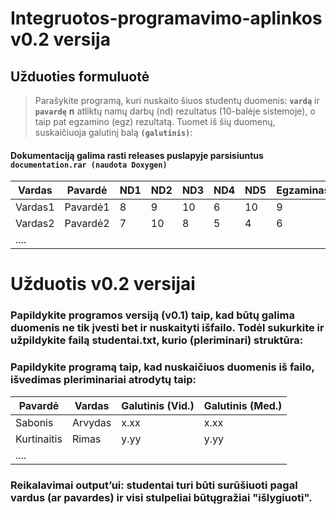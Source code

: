 # Integruotos-programavimo-aplinkos v0.2 versija
## Užduoties formuluotė
> Parašykite programą, kuri nuskaito šiuos studentų duomenis:
**`vardą`** ir **`pavardę`**
 **n** atliktų namų darbų (nd) rezultatus (10-balėje sistemoje), o taip pat egzamino (egz) rezultatą.
Tuomet iš šių duomenų, suskaičiuoja galutinį balą **`(galutinis)`**:

#### Dokumentaciją galima rasti releases puslapyje parsisiuntus **`documentation.rar (naudota Doxygen)`**
|Vardas|Pavardė|ND1|ND2|ND3|ND4|ND5|Egzaminas|
|----|----|-----|-----|----|----|-----|-----|
|Vardas1|Pavardė1|8|9|10|6|10|9|
|Vardas2|Pavardė2|7|10|8|5|4|6|
|....|

# Užduotis v0.2 versijai
### Papildykite programos versiją (v0.1) taip, kad būtų galima duomenis ne tik įvesti bet ir nuskaityti išfailo. Todėl sukurkite ir užpildykite failą studentai.txt, kurio (pleriminari) struktūra:

### Papildykite programą taip, kad nuskaičiuos duomenis iš failo, išvedimas pleriminariai atrodytų taip:
| Pavardė | Vardas| Galutinis (Vid.)  | Galutinis (Med.) |
|----|----|-----|-----|
| Sabonis| Arvydas | x.xx | x.xx |
| Kurtinaitis | Rimas | y.yy | y.yy |
| ....|

### Reikalavimai output’ui: studentai turi būti surūšiuoti pagal vardus (ar pavardes) ir visi stulpeliai būtųgražiai "išlygiuoti".
